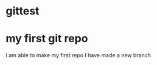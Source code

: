 # gittest
my first git repo
==========================

I am able to make my first repo
I have made a new branch